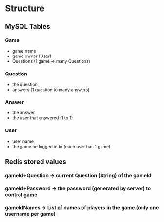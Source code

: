 # Structure
## MySQL Tables
### Game
* game name
* game owner (User)
* Questions (1 game -> many Questions)
### Question
* the question
* answers (1 question to many answers)
### Answer
* the answer
* the user that answered (1 to 1)
### User
* user name
* the game he logged in to (each user has 1 game)

## Redis stored values

### gameId+Question -> current Question (String) of the gameId
### gameId+Password -> the password (generated by server) to control game
### gameIdNames -> List of names of players in the game (only one username per game)